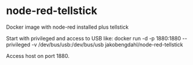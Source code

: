 # node-red-tellstick
Docker image with node-red installed plus tellstick

Start with privileged and access to USB like:
docker run -d -p 1880:1880 --privileged -v /dev/bus/usb:/dev/bus/usb jakobengdahl/node-red-tellstick

Access host on port 1880.
